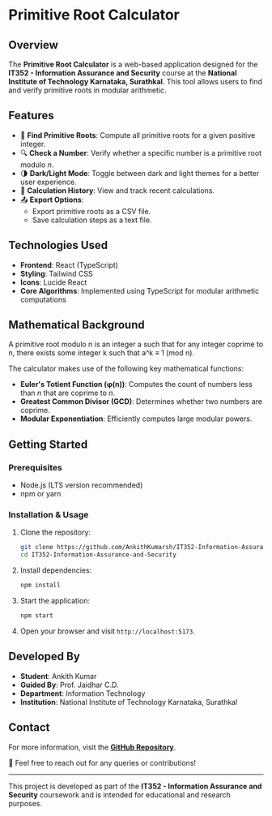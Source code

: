 # Primitive Root Calculator

## Overview
The **Primitive Root Calculator** is a web-based application designed for the **IT352 - Information Assurance and Security** course at the **National Institute of Technology Karnataka, Surathkal**. This tool allows users to find and verify primitive roots in modular arithmetic.

## Features
- 🧮 **Find Primitive Roots**: Compute all primitive roots for a given positive integer.
- 🔍 **Check a Number**: Verify whether a specific number is a primitive root modulo *n*.
- 🌗 **Dark/Light Mode**: Toggle between dark and light themes for a better user experience.
- 📜 **Calculation History**: View and track recent calculations.
- 📤 **Export Options**:
  - Export primitive roots as a CSV file.
  - Save calculation steps as a text file.

## Technologies Used
- **Frontend**: React (TypeScript)
- **Styling**: Tailwind CSS
- **Icons**: Lucide React
- **Core Algorithms**: Implemented using TypeScript for modular arithmetic computations

## Mathematical Background
A primitive root modulo n is an integer a such that for any integer coprime to n, there exists some integer k such that a^k ≡ 1 (mod n).

The calculator makes use of the following key mathematical functions:
- **Euler's Totient Function (φ(n))**: Computes the count of numbers less than *n* that are coprime to *n*.
- **Greatest Common Divisor (GCD)**: Determines whether two numbers are coprime.
- **Modular Exponentiation**: Efficiently computes large modular powers.

## Getting Started
### Prerequisites
- Node.js (LTS version recommended)
- npm or yarn

### Installation & Usage
1. Clone the repository:
   ```bash
   git clone https://github.com/AnkithKumarsh/IT352-Information-Assurance-and-Security.git
   cd IT352-Information-Assurance-and-Security
   ```
2. Install dependencies:
   ```bash
   npm install
   ```
3. Start the application:
   ```bash
   npm start
   ```
4. Open your browser and visit `http://localhost:5173`.


## Developed By
- **Student**: Ankith Kumar
- **Guided By**: Prof. Jaidhar C.D.
- **Department**: Information Technology
- **Institution**: National Institute of Technology Karnataka, Surathkal

## Contact
For more information, visit the **[GitHub Repository](https://github.com/AnkithKumarsh/IT352-Information-Assurance-and-Security.git)**.

📧 Feel free to reach out for any queries or contributions!

---

This project is developed as part of the **IT352 - Information Assurance and Security** coursework and is intended for educational and research purposes.

